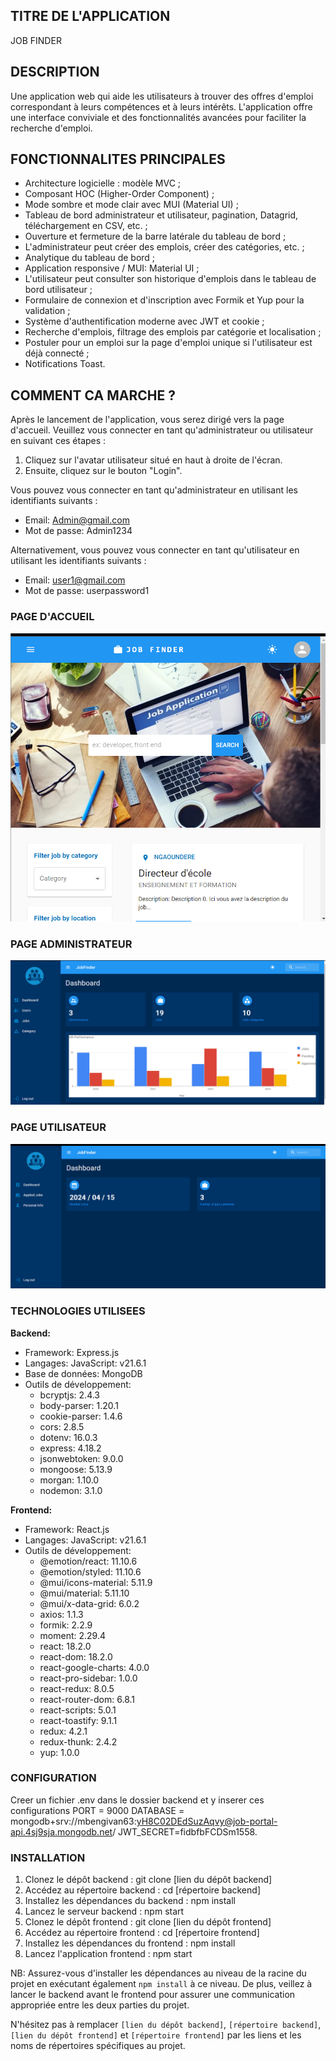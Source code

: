 ## TITRE DE L'APPLICATION
JOB FINDER

## DESCRIPTION
Une application web qui aide les utilisateurs à trouver des offres d'emploi correspondant à leurs compétences et à leurs intérêts. L'application offre une interface conviviale et des fonctionnalités avancées pour faciliter la recherche d'emploi.

## FONCTIONNALITES PRINCIPALES

- Architecture logicielle : modèle MVC ;
- Composant HOC (Higher-Order Component) ;
- Mode sombre et mode clair avec MUI (Material UI) ;
- Tableau de bord administrateur et utilisateur, pagination, Datagrid, téléchargement en CSV, etc. ;
- Ouverture et fermeture de la barre latérale du tableau de bord ;
- L'administrateur peut créer des emplois, créer des catégories, etc. ;
- Analytique du tableau de bord ;
- Application responsive / MUI: Material UI ;
- L'utilisateur peut consulter son historique d'emplois dans le tableau de bord utilisateur ;
- Formulaire de connexion et d'inscription avec Formik et Yup pour la validation ;
- Système d'authentification moderne avec JWT et cookie ;
- Recherche d'emplois, filtrage des emplois par catégorie et localisation ;
- Postuler pour un emploi sur la page d'emploi unique si l'utilisateur est déjà connecté ;
- Notifications Toast. 

## COMMENT CA MARCHE ?
Après le lancement de l'application, vous serez dirigé vers la page d'accueil. Veuillez vous connecter en tant qu'administrateur ou utilisateur en suivant ces étapes :

1. Cliquez sur l'avatar utilisateur situé en haut à droite de l'écran.
2. Ensuite, cliquez sur le bouton "Login".

Vous pouvez vous connecter en tant qu'administrateur en utilisant les identifiants suivants :
- Email: Admin@gmail.com
- Mot de passe: Admin1234
   
Alternativement, vous pouvez vous connecter en tant qu'utilisateur en utilisant les identifiants suivants :
- Email: user1@gmail.com
- Mot de passe: userpassword1

### PAGE D'ACCUEIL
<img src="frontend/src/images/WelcomePage.png" alt=" Page Accueil">


### PAGE ADMINISTRATEUR
<img src="frontend/src/images/AdminDashboard.png" alt="Interface Administrateur">


### PAGE UTILISATEUR
<img src="frontend/src/images/UserDashboard.png" alt="Interface Utilisateur">

### TECHNOLOGIES UTILISEES

**Backend:**
- Framework: Express.js
- Langages: JavaScript: v21.6.1
- Base de données: MongoDB
- Outils de développement:
  - bcryptjs: 2.4.3
  - body-parser: 1.20.1
  - cookie-parser: 1.4.6
  - cors: 2.8.5
  - dotenv: 16.0.3
  - express: 4.18.2
  - jsonwebtoken: 9.0.0
  - mongoose: 5.13.9
  - morgan: 1.10.0
  - nodemon: 3.1.0

**Frontend:**
- Framework: React.js
- Langages: JavaScript: v21.6.1
- Outils de développement:
  - @emotion/react: 11.10.6
  - @emotion/styled: 11.10.6
  - @mui/icons-material: 5.11.9
  - @mui/material: 5.11.10
  - @mui/x-data-grid: 6.0.2
  - axios: 1.1.3
  - formik: 2.2.9
  - moment: 2.29.4
  - react: 18.2.0
  - react-dom: 18.2.0
  - react-google-charts: 4.0.0
  - react-pro-sidebar: 1.0.0
  - react-redux: 8.0.5
  - react-router-dom: 6.8.1
  - react-scripts: 5.0.1
  - react-toastify: 9.1.1
  - redux: 4.2.1
  - redux-thunk: 2.4.2
  - yup: 1.0.0

### CONFIGURATION
Creer un fichier .env dans le dossier backend et y inserer ces configurations 
PORT  = 9000
DATABASE = mongodb+srv://mbengivan63:yH8C02DEdSuzAqvy@job-portal-api.4sj9sja.mongodb.net/
JWT_SECRET=fidbfbFCDSm1558. 

### INSTALLATION
1. Clonez le dépôt backend : git clone [lien du dépôt backend]
2. Accédez au répertoire backend : cd [répertoire backend]
3. Installez les dépendances du backend : npm install
4. Lancez le serveur backend : npm start
5. Clonez le dépôt frontend : git clone [lien du dépôt frontend]
6. Accédez au répertoire frontend : cd [répertoire frontend]
7. Installez les dépendances du frontend : npm install
8. Lancez l'application frontend : npm start

NB: Assurez-vous d'installer les dépendances au niveau de la racine du projet en exécutant également `npm install` à ce niveau. De plus, veillez à lancer le backend avant le frontend pour assurer une communication appropriée entre les deux parties du projet.

N'hésitez pas à remplacer `[lien du dépôt backend]`, `[répertoire backend]`, `[lien du dépôt frontend]` et `[répertoire frontend]` par les liens et les noms de répertoires spécifiques au projet.



